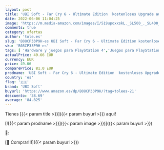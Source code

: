 ```yaml
---
layout: post
title: 'UBI Soft - Far Cry 6 - Ultimate Edition  kostenloses Upgrade auf PS5  | Uncut - PlayStation 4 [Importación alemana]'
date: 2022-06-06 11:04:25
image: 'https://m.media-amazon.com/images/I/519upoxxskL._SL500_._SL400_.jpg'
comments: true
category: ofertas
author: 'tole.es'
slug: 'B08CP33P9H-es UBI Soft - Far Cry 6 - Ultimate Edition kostenloses...'
sku: 'B08CP33P9H-es'
tags: [ 'Hardware y juegos para PlayStation 4','Juegos para PlayStation 4','Videojuegos','playstation','ps5','ubi soft','🇪🇸', ]
actualPrice: 49.66 EUR
currency: EUR
price: 49.66
comparePrice: 81.0 EUR
prodname: 'UBI Soft - Far Cry 6 - Ultimate Edition  kostenloses Upgrade auf PS5  | Uncut - PlayStation 4 [Importación alemana]'
country: 'es'
flag: '🇪🇸'
brand: 'UBI Soft'
buyurl: 'https://www.amazon.es/dp/B08CP33P9H/?tag=tolees-21'
descuento: '38.69'
average: '84.825'
---
```


Tienes [{{< param title >}}]({{< param buyurl >}}) aqui!

[![{{< param prodname >}}]({{< param image >}})]({{< param buyurl >}})

🔎:


[🛒 Comprar!!!]({{< param buyurl >}})

